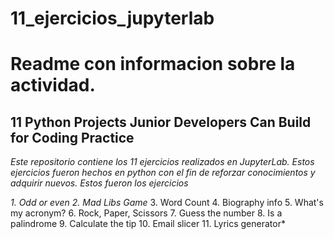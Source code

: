 # 11_ejercicios_jupyterlab

# **Readme con informacion sobre la actividad.**

## 11 Python Projects Junior Developers Can Build for Coding Practice

*Este repositorio contiene los 11 ejercicios realizados en JupyterLab. Estos ejercicios fueron hechos en python con el fin de reforzar conocimientos y adquirir nuevos.*
*Estos fueron los ejercicios*

*1. Odd or even*
*2. Mad Libs Game*
3. Word Count
4. Biography info
5. What's my acronym?
6. Rock, Paper, Scissors
7. Guess the number
8. Is a palindrome
9. Calculate the tip
10. Email slicer
11. Lyrics generator*
